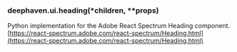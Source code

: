 ### deephaven.ui.heading(\*children, \*\*props)

Python implementation for the Adobe React Spectrum Heading component.
[https://react-spectrum.adobe.com/react-spectrum/Heading.html](https://react-spectrum.adobe.com/react-spectrum/Heading.html)
